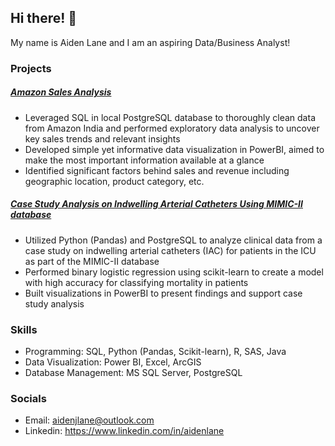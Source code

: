 ## Hi there! 👋

My name is Aiden Lane and I am an aspiring Data/Business Analyst!

### Projects
##### [Amazon Sales Analysis](https://github.com/aidenLane/amazon-ecommerce-analysis)
- Leveraged SQL in local PostgreSQL database to thoroughly clean data from Amazon India and performed
exploratory data analysis to uncover key sales trends and relevant insights
- Developed simple yet informative data visualization in PowerBI, aimed to make the most important information available at a glance
- Identified significant factors behind sales and revenue including geographic location, product category, etc.

##### [Case Study Analysis on Indwelling Arterial Catheters Using MIMIC-II database](https://github.com/aidenLane/IAC-MIMIC2-Analysis)
- Utilized Python (Pandas) and PostgreSQL to analyze clinical data from a case study on indwelling arterial
catheters (IAC) for patients in the ICU as part of the MIMIC-II database
- Performed binary logistic regression using scikit-learn to create a model with high accuracy for classifying
mortality in patients
- Built visualizations in PowerBI to present findings and support case study analysis

### Skills
- Programming: SQL, Python (Pandas, Scikit-learn), R, SAS, Java
- Data Visualization: Power BI, Excel, ArcGIS
- Database Management: MS SQL Server, PostgreSQL

### Socials
- Email: aidenjlane@outlook.com
- Linkedin: https://www.linkedin.com/in/aidenlane

<!--
### Learning
-->
<!--
- 🔭 I’m currently working on ...
- 🌱 I’m currently learning ...
- 📫 How to reach me: ...
-->
